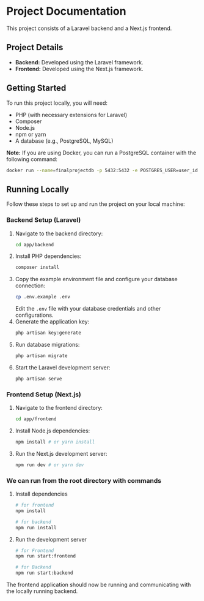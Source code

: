 # Project Documentation

This project consists of a Laravel backend and a Next.js frontend.

## Project Details

- **Backend:** Developed using the Laravel framework.
- **Frontend:** Developed using the Next.js framework.

## Getting Started

To run this project locally, you will need:

- PHP (with necessary extensions for Laravel)
- Composer
- Node.js
- npm or yarn
- A database (e.g., PostgreSQL, MySQL)

**Note:** If you are using Docker, you can run a PostgreSQL container with the following command:

```bash
docker run --name=finalprojectdb -p 5432:5432 -e POSTGRES_USER=user_id -e POSTGRES_PASSWORD=your_password -d postgres:15
```

## Running Locally

Follow these steps to set up and run the project on your local machine:

### Backend Setup (Laravel)

1.  Navigate to the backend directory:
    ```bash
    cd app/backend
    ```
2.  Install PHP dependencies:
    ```bash
    composer install
    ```
3.  Copy the example environment file and configure your database connection:
    ```bash
    cp .env.example .env
    ```
    Edit the `.env` file with your database credentials and other configurations.
4.  Generate the application key:
    ```bash
    php artisan key:generate
    ```
5.  Run database migrations:
    ```bash
    php artisan migrate
    ```
6.  Start the Laravel development server:
    ```bash
    php artisan serve
    ```

### Frontend Setup (Next.js)

1.  Navigate to the frontend directory:
    ```bash
    cd app/frontend
    ```
2.  Install Node.js dependencies:
    ```bash
    npm install # or yarn install
    ```
3.  Run the Next.js development server:
    ```bash
    npm run dev # or yarn dev
    ```

### We can run from the root directory with commands

1. Install dependencies

   ```bash
   # for frontend
   npm install

   # for backend
   npm run install
   ```

2. Run the development server

   ```bash
   # for Frontend
   npm run start:frontend

   # for Backend
   npm run start:backend
   ```

The frontend application should now be running and communicating with the locally running backend.
